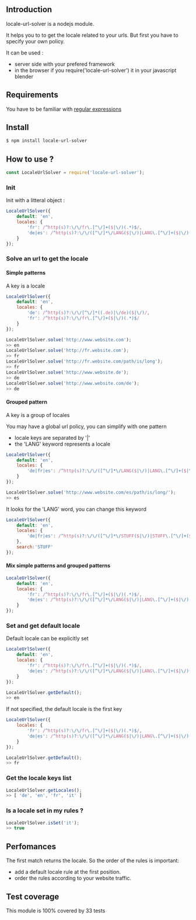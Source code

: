
## Introduction

locale-url-solver is a nodejs module.

It helps you to to get the locale related to your urls.
But first you have to specify your own policy. 

It can be used :
- server side with your prefered framework
- in the browser if you require('locale-url-solver') it in your javascript blender

## Requirements

You have to be familiar with [regular expressions](https://en.wikipedia.org/wiki/Regular_expression)

## Install

```bash
$ npm install locale-url-solver
```

## How to use ?

```javascript
const LocaleUrlSolver = require('locale-url-solver');
```

### Init

Init with a litteral object :

```javascript
LocaleUrlSolver({
    default: 'en',
    locales: {
        'fr': /^http(s)?:\/\/fr\.[^\/]+($|\/)(.*)$/,
        'de|es': /^http(s)?:\/\/([^\/]*\/LANG($|\/)|LANG\.[^\/]+($|\/)(.*)$)/
    }
});
```

### Solve an url to get the locale

#### Simple patterns

A key is a locale 

```javascript
LocaleUrlSolver({
    default: 'en',
    locales: {
        'de': /^http(s)?:\/\/[^\/]*((.de)|\/de)($|\/)/,
        'fr': /^http(s)?:\/\/fr\.[^\/]+($|\/)(.*)$/
    }
});

LocaleUrlSolver.solve('http://www.website.com');
>> en
LocaleUrlSolver.solve('http://fr.website.com');
>> fr
LocaleUrlSolver.solve('http://fr.website.com/path/is/long');
>> fr
LocaleUrlSolver.solve('http://www.website.de');
>> de
LocaleUrlSolver.solve('http://www.website.com/de');
>> de
```

#### Grouped pattern

A key is a group of locales 

You may have a global url policy, you can simplify with one pattern
- locale keys are separated by '|'
- the 'LANG' keyword represents a locale

```javascript
LocaleUrlSolver({
    default: 'en',
    locales: {
        'de|fr|es': /^http(s)?:\/\/([^\/]*\/LANG($|\/)|LANG\.[^\/]+($|\/)(.*)$)/
    }
});

LocaleUrlSolver.solve('http://www.website.com/es/path/is/long/');
>> es
```

It looks for the 'LANG' word, you can change this keyword

```javascript
LocaleUrlSolver({
    default: 'en',
    locales: {
        'de|fr|es': /^http(s)?:\/\/([^\/]*\/STUFF($|\/)|STUFF\.[^\/]+($|\/)(.*)$)/
    },
    search:'STUFF'
});
```

#### Mix simple patterns and grouped patterns

```javascript
LocaleUrlSolver({
    default: 'en',
    locales: {
        'fr': /^http(s)?:\/\/fr\.[^\/]+($|\/)(.*)$/,
        'de|es': /^http(s)?:\/\/([^\/]*\/LANG($|\/)|LANG\.[^\/]+($|\/)(.*)$)/
    }
});
```

### Set and get default locale

Default locale can be explicitly set

```javascript
LocaleUrlSolver({
    default: 'en',
    locales: {
        'fr': /^http(s)?:\/\/fr\.[^\/]+($|\/)(.*)$/,
        'de|es': /^http(s)?:\/\/([^\/]*\/LANG($|\/)|LANG\.[^\/]+($|\/)(.*)$)/
    }
});

LocaleUrlSolver.getDefault();
>> en
```

If not specified, the default locale is the first key

```javascript
LocaleUrlSolver({
    locales: {
        'fr': /^http(s)?:\/\/fr\.[^\/]+($|\/)(.*)$/,
        'de|es': /^http(s)?:\/\/([^\/]*\/LANG($|\/)|LANG\.[^\/]+($|\/)(.*)$)/
    }
});

LocaleUrlSolver.getDefault();
>> fr
```

### Get the locale keys list

```javascript
LocaleUrlSolver.getLocales();
>> [ 'de', 'en', 'fr', 'it' ]
```

### Is a locale set in my rules ?

```javascript
LocaleUrlSolver.isSet('it');
>> true
```

## Perfomances

The first match returns the locale.
So the order of the rules is important:
- add a default locale rule at the first position.
- order the rules according to your website traffic.

## Test coverage

This module is 100% covered by 33 tests 